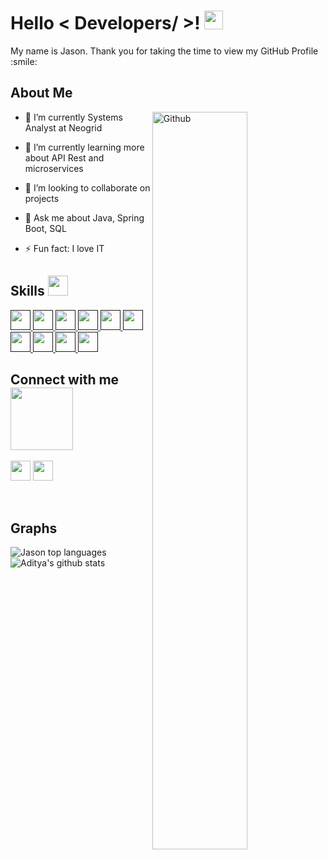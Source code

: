 

<h1> Hello < Developers/ >! <img src = "https://raw.githubusercontent.com/MartinHeinz/MartinHeinz/master/wave.gif" width = 30px> </h1>
<p align='center'>  
</p>

<div size='20px'> My name is Jason. Thank you for taking the time to view my GitHub Profile :smile: 
</div>


<h2> About Me </h2>

 <img width="55%" align="right" alt="Github" src="https://distinctpins.com/wp-content/uploads/2022/07/Sf0807bf4beff4c1bb426295a45b3ae50t.jpg" />

- 🔭 I’m currently Systems Analyst at Neogrid
  
- 🌱 I’m currently learning more about API Rest and microservices
  
- 👯 I’m looking to collaborate on projects
  
- 💬 Ask me about Java, Spring Boot, SQL
  
- ⚡ Fun fact: I love IT

<h2> Skills <img src = "https://media2.giphy.com/media/QssGEmpkyEOhBCb7e1/giphy.gif?cid=ecf05e47a0n3gi1bfqntqmob8g9aid1oyj2wr3ds3mg700bl&rid=giphy.gif" width = 32px> </h2>
<a href= > <img width ='32px' src ='https://raw.githubusercontent.com/rahulbanerjee26/githubAboutMeGenerator/main/icons/java.svg'> </a>
<a href= > <img width ='32px' src ='https://raw.githubusercontent.com/rahulbanerjee26/githubAboutMeGenerator/main/icons/spring.svg'> </a>
<a href= > <img width ='32px' src ='https://raw.githubusercontent.com/rahulbanerjee26/githubAboutMeGenerator/main/icons/aws.svg'> </a>
<a href= > <img width ='32px' src ='https://raw.githubusercontent.com/rahulbanerjee26/githubAboutMeGenerator/main/icons/rabbitmq.svg'> </a>
<a href= > <img width ='32px' src ='https://raw.githubusercontent.com/rahulbanerjee26/githubAboutMeGenerator/main/icons/docker.svg'> </a>
<a href= > <img width ='32px' src ='https://raw.githubusercontent.com/rahulbanerjee26/githubAboutMeGenerator/main/icons/css.svg'> </a>
<a href= > <img width ='32px' src ='https://raw.githubusercontent.com/rahulbanerjee26/githubAboutMeGenerator/main/icons/html.svg'> </a>
<a href= > <img width ='32px' src ='https://w7.pngwing.com/pngs/908/50/png-transparent-microsoft-sql-server-computer-icons-database-document-file-format-others-text-rectangle-logo-thumbnail.png'> </a>
<a href= > <img width ='32px' src ='https://raw.githubusercontent.com/rahulbanerjee26/githubAboutMeGenerator/main/icons/mysql.svg'> </a>
<a href= > <img width ='32px' src ='https://raw.githubusercontent.com/rahulbanerjee26/githubAboutMeGenerator/main/icons/postgresql.svg'> </a>



<h2> Connect with me <img src='https://raw.githubusercontent.com/ShahriarShafin/ShahriarShafin/main/Assets/handshake.gif' width="100px"> </h2>
<a href = 'https://www.linkedin.com/in/jason-marques-ab209297/'> <img width = '32px' align= 'center' src="https://raw.githubusercontent.com/rahulbanerjee26/githubAboutMeGenerator/main/icons/linked-in-alt.svg"/></a> 
<a href = 'https://github.com/jasonmarques'> <img width = '32px' align= 'center' src="https://raw.githubusercontent.com/rahulbanerjee26/githubAboutMeGenerator/main/icons/github.svg"/></a>
<br>
<br>
<br> 

<h2> Graphs </h2>

![Jason top languages](https://github-readme-stats.vercel.app/api/top-langs/?username=jasonmarques&show&theme=blue-white)
![Aditya's github stats](https://github-readme-stats.vercel.app/api?username=jasonmarques&show_icons=true&theme=blue-white)      

